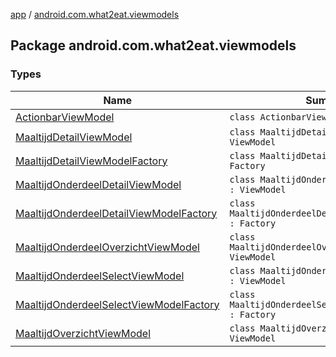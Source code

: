 [app](../index.md) / [android.com.what2eat.viewmodels](./index.md)

## Package android.com.what2eat.viewmodels

### Types

| Name | Summary |
|---|---|
| [ActionbarViewModel](-actionbar-view-model/index.md) | `class ActionbarViewModel : ViewModel` |
| [MaaltijdDetailViewModel](-maaltijd-detail-view-model/index.md) | `class MaaltijdDetailViewModel : ViewModel` |
| [MaaltijdDetailViewModelFactory](-maaltijd-detail-view-model-factory/index.md) | `class MaaltijdDetailViewModelFactory : Factory` |
| [MaaltijdOnderdeelDetailViewModel](-maaltijd-onderdeel-detail-view-model/index.md) | `class MaaltijdOnderdeelDetailViewModel : ViewModel` |
| [MaaltijdOnderdeelDetailViewModelFactory](-maaltijd-onderdeel-detail-view-model-factory/index.md) | `class MaaltijdOnderdeelDetailViewModelFactory : Factory` |
| [MaaltijdOnderdeelOverzichtViewModel](-maaltijd-onderdeel-overzicht-view-model/index.md) | `class MaaltijdOnderdeelOverzichtViewModel : ViewModel` |
| [MaaltijdOnderdeelSelectViewModel](-maaltijd-onderdeel-select-view-model/index.md) | `class MaaltijdOnderdeelSelectViewModel : ViewModel` |
| [MaaltijdOnderdeelSelectViewModelFactory](-maaltijd-onderdeel-select-view-model-factory/index.md) | `class MaaltijdOnderdeelSelectViewModelFactory : Factory` |
| [MaaltijdOverzichtViewModel](-maaltijd-overzicht-view-model/index.md) | `class MaaltijdOverzichtViewModel : ViewModel` |
